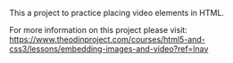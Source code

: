 This a project to practice placing video elements in HTML.

For more information on this project please visit:
https://www.theodinproject.com/courses/html5-and-css3/lessons/embedding-images-and-video?ref=lnav